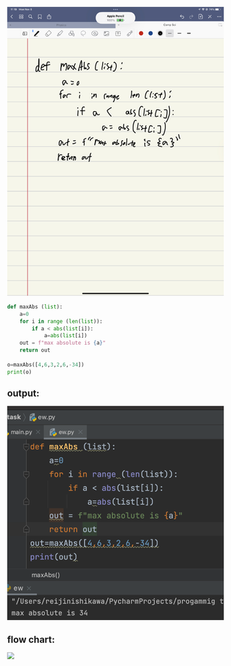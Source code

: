 ![](quiz008.jpeg)
```.py
def maxAbs (list):
    a=0
    for i in range (len(list)):
        if a < abs(list[i]):
            a=abs(list[i])
    out = f"max absolute is {a}"
    return out

o=maxAbs([4,6,3,2,6,-34])
print(o)
```
## output:

![](quiz008out.png)

## flow chart:

![](quiz008flow.jpeg)
